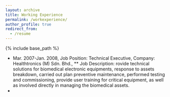 ```yaml
---
layout: archive
title: Working Experience
permalink: /workexperience/
author_profile: true
redirect_from:
  - /resume
---
```


{% include base_path %}

* Mar. 2007-Jan. 2008, Job Position: Technical Executive, Company: Healthtronics (M) Sdn. Bhd., 
** Job Description: rovide technical solutions for biomedical electronic equipments, response to assets breakdown, carried out plan preventive maintenance, performed testing and commissioning, provide user training for critical equipment, as well as involved directly in managing the biomedical assets. 
* 



